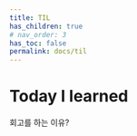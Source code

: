 ```yaml
---
title: TIL
has_children: true
# nav_order: 3
has_toc: false
permalink: docs/til
---
```


# Today I learned

회고를 하는 이유?
